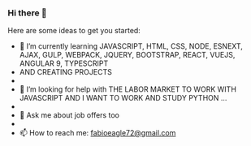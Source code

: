 ### Hi there 👋

Here are some ideas to get you started:


- 🌱 I’m currently learning JAVASCRIPT, HTML, CSS, NODE, ESNEXT, AJAX, GULP, WEBPACK, JQUERY, BOOTSTRAP, REACT, VUEJS, ANGULAR 9, TYPESCRIPT
- AND CREATING PROJECTS
- 
- 🤔 I’m looking for help with THE LABOR MARKET TO WORK WITH JAVASCRIPT AND I WANT TO WORK AND STUDY PYTHON ...
- 
- 💬 Ask me about job offers too
- 
- 📫 How to reach me: fabioeagle72@gmail.com 

